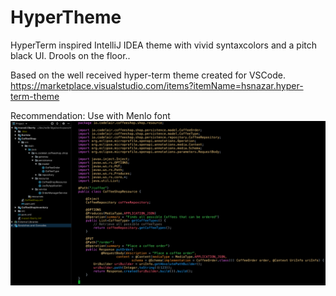 # HyperTheme
HyperTerm inspired IntelliJ IDEA theme with vivid syntaxcolors and a pitch black UI. Drools on the floor..

Based on the well received hyper-term theme created for VSCode. 
https://marketplace.visualstudio.com/items?itemName=hsnazar.hyper-term-theme

Recommendation: Use with Menlo font
![alt text](resources/demo.png "Demo Image of theme")